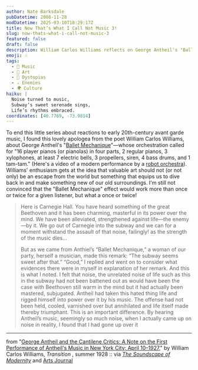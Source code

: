 ```yaml
---
author: Nate Barksdale
pubDatetime: 2008-11-28
modDatetime: 2025-03-10T18:29:17Z
title: Now That’s What I Call Not Music 3!
slug: now-thats-what-i-call-not-music-3
featured: false
draft: false
description: William Carlos Williams reflects on George Antheil's "Ballet Mechanique" and its impact on experiencing the noise of life.
emoji: 🎶
tags:
  - 🎵 Music
  - 🎨 Art
  - 🌌 Dystopias
  - ⚔️ Enemies
  - 🌍 Culture
haiku: |
  Noise turned to music,  
  Subway’s sweet serenade sings,  
  Life’s rhythms embraced.
coordinates: [40.7769, -73.9814]
---
```


To end this little series about reactions to early 20th-century avant garde music, I found this lovely apologea from the poet William Carlos Williams, about George Antheil's "[Ballet Mechanique](http://en.wikipedia.org/wiki/Ballet_m%C3%A9canique)"—whose orchestration called for "16 player pianos (or pianolas) in four parts, 2 regular pianos, 3 xylophones, at least 7 electric bells, 3 propellers, siren, 4 bass drums, and 1 tam-tam." (Here's a video of a modern performance by a [robot orchestra](http://www.youtube.com/watch?v=Eo0H8ztju78)). Williams' enthusiasm gets at the idea that valuable art should not (or not only) be an escape from the world but something that equips us to dive back in and make something new of our old surroundings. I'm still not convinced that the "Ballet Mechanique" effect would work more than once or twice for a given listener, but what a once or twice!

> Here is Carnegie Hall. You have heard something of the great Beethoven and it has been charming, masterful in its power over the mind. We have been alleviated, strengthened against life—the enemy—by it. We go out of Carnegie into the subway and we can for a moment withstand the assault of that noise, failingly! as the strength of the music dies…
>
> But as we came from Anthiel’s “Ballet Mechanique,” a woman of our party, herself a musician, made this remark: “The subway seems sweet after that.” “Good,” I replied and went on to consider what evidences there were in myself in explanation of her remark. And this is what I noted. I felt that noise, the unrelated noise of life such as this in the subway had not been battened out as would have been the case with Beethoven still warm in the mind but it had actually been mastered, subjugated. Antheil had taken this hated thing life and rigged himself into power over it by his music. The offense had not been held, cooled, varnished over but annihilated and life itself made thereby triumphant. This is an important difference. By hearing Antheil’s music, seemingly so much noise, when I actually came up on noise in reality, I found that I had gone up over it

---

from "[George Antheil and the Cantilene Critics: A Note on the First Performance of Antheil's Music in New York City; April 10–1927](http://www.artsjournal.com/greg/2006/12/dummy_title.html)," by William Carlos Williams, _Transition_ , summer 1928 :: via [_The Soundscape of Modernity_](http://books.google.com/books?id=7jvtvGbatv4C&printsec=frontcover&dq=soundscape+of+modernity&ei=9f4RSdJagYKyA9v-xYgE#PPA139,M1) and [Arts Journal](http://www.artsjournal.com/greg/2006/12/dummy_title.html)
